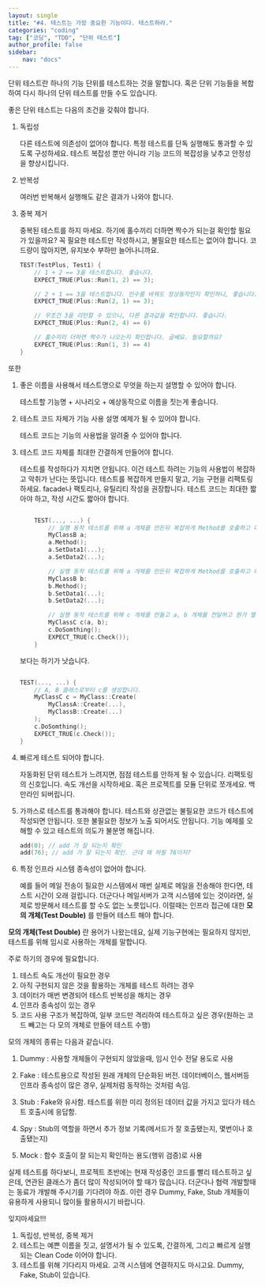 ```yaml
---
layout: single
title: "#4. 테스트는 가장 중요한 기능이다. 테스트하라."
categories: "coding"
tag: ["코딩", "TDD", "단위 테스트"]
author_profile: false
sidebar: 
    nav: "docs"
---
```


단위 테스트란 하나의 기능 단위를 테스트하는 것을 말합니다. 혹은 단위 기능들을 복합하여 다시 하나의 단위 테스트를 만들 수도 있습니다.

좋은 단위 테스트는 다음의 조건을 갖춰야 합니다.

1. 독립성

    다른 테스트에 의존성이 없어야 합니다. 특정 테스트를 단독 실행해도 통과할 수 있도록 구성하세요. 테스트 복잡성 뿐만 아니라 기능 코드의 복잡성을 낮추고 안정성을 향상시킵니다.

2. 반복성

    여러번 반복해서 실행해도 같은 결과가 나와야 합니다.

3. 중복 제거

    중복된 테스트를 하지 마세요. 하기에 홀수끼리 더하면 짝수가 되는걸 확인할 필요가 있을까요? 꼭 필요한 테스트만 작성하시고, 불필요한 테스트는 없어야 합니다. 코드량이 많아지면, 유지보수 부하만 늘어나니까요.

    ```cpp
    TEST(TestPlus, Test1) {
        // 1 + 2 == 3을 테스트합니다. 좋습니다. 
        EXPECT_TRUE(Plus::Run(1, 2) == 3); 

        // 2 + 1 == 3을 테스트합니다. 인수를 바꿔도 정상동작인지 확인하니, 좋습니다. 
        EXPECT_TRUE(Plus::Run(2, 1) == 3); 

        // 무조건 3을 리턴할 수 있으니, 다른 결과값을 확인합니다. 좋습니다. 
        EXPECT_TRUE(Plus::Run(2, 4) == 6)    

        // 홀수끼리 더하면 짝수가 나오는지 확인합니다. 글쎄요. 필요할까요? 
        EXPECT_TRUE(Plus::Run(1, 3) == 4)
    }    
    ```
    
또한

1. 좋은 이름을 사용해서 테스트명으로 무엇을 하는지 설명할 수 있어야 합니다.

    테스트할 기능명 + 시나리오 + 예상동작으로 이름을 짓는게 좋습니다.

2. 테스트 코드 자체가 기능 사용 설명 예제가 될 수 있어야 합니다.

    테스트 코드는 기능의 사용법을 알려줄 수 있어야 합니다.

3. 테스트 코드 자체를 최대한 간결하게 만들어야 합니다. 

    테스트를 작성하다가 지치면 안됩니다. 이건 테스트 하려는 기능의 사용법이 복잡하고 악취가 난다는 뜻입니다. 테스트를 복잡하게 만들지 말고, 기능 구현을 리팩토링 하세요. facade나 팩토리나, 유틸리티 작성을 권장합니다.
    테스트 코드는 최대한 짧아야 하고, 작성 시간도 짧아야 합니다.

    ```cpp

        TEST(..., ...) {
            // 실행 동작 테스트를 위해 a 개체를 만든뒤 복잡하게 Method를 호출하고 데이터를 설정합니다.
            MyClassB a; 
            a.Method();
            a.SetData1(...);
            a.SetData2(...);

            // 실행 동작 테스트를 위해 a 개체를 만든뒤 복잡하게 Method를 호출하고 데이터를 설정합니다.
            MyClassB b:
            b.Method();
            b.SetData1(...);
            b.SetData2(...);

            // 실행 동작 테스트를 위해 c 개체를 만들고 a, b 개체를 전달하고 뭔가 열심히 한뒤 상태 검사를 합니다.
            MyClassC c(a, b);
            c.DoSomthing();
            EXPECT_TRUE(c.Check());
        }

    ```

    보다는 하기가 낫습니다.

    ```cpp

    TEST(..., ...) {
        // A, B 클래스로부터 c를 생성합니다.
        MyClassC c = MyClass::Create(
            MyClassA::Create(...),
            MyClassB::Create(...)
        );
        c.DoSomthing();
        EXPECT_TRUE(c.Check());
    }
    ```

4. 빠르게 테스트 되어야 합니다.

    자동화된 단위 테스트가 느려지면, 점점 테스트를 안하게 될 수 있습니다. 리팩토링의 신호입니다. 속도 개선을 시작하세요. 혹은 프로젝트를 모듈 단위로 쪼개세요. 백만라인 되버립니다.

5. 가까스로 테스트를 통과해야 합니다.
    테스트와 상관없는 불필요한 코드가 테스트에 작성되면 안됩니다. 또한 불필요한 정보가 노출 되어서도 안됩니다. 기능 예제를 오해할 수 있고 테스트의 의도가 불분명 해집니다.

    ```cpp
    add(0); // add 가 잘 되는지 확인
    add(76); // add 가 잘 되는지 확인. 근데 왜 하필 76이지?
    ```
 6. 특정 인프라 시스템 종속성이 없어야 합니다.

    예를 들어 메일 전송이 필요한 시스템에서 매번 실제로 메일을 전송해야 한다면, 테스트 시간이 오래 걸립니다. 더군다나 메일서버가 고객 시스템에 있는 것이라면, 실제로 방문해서 테스트를 할 수도 없는 노릇입니다. 이럴때는 인프라 접근에 대한 **모의 개체(Test Double)** 를 만들어 테스트 해야 합니다.  

**모의 개체(Test Double)** 란 용어가 나왔는데요, 실제 기능구현에는 필요하지 않지만, 테스트를 위해 임시로 사용하는 개체를 말합니다.

주로 하기의 경우에 필요합니다.

1. 테스트 속도 개선이 필요한 경우
2. 아직 구현되지 않은 것을 활용하는 개체를 테스트 하려는 경우
3. 데이터가 매번 변경되어 테스트 반복성을 해치는 경우
4. 인프라 종속성이 있는 경우
5. 코드 사용 구조가 복잡하여, 일부 코드만 격리하여 테스트하고 싶은 경우(원하는 코드 빼고는 다 모의 개체로 만들어 테스트 수행)

모의 개체의 종류는 다음과 같습니다.

1. Dummy : 사용할 개체들이 구현되지 않았을때, 임시 인수 전달 용도로 사용

2. Fake : 테스트용으로 작성된 원래 개체의 단순화된 버전. 데이터베이스, 웹서버등 인프라 종속성이 많은 경우, 실제처럼 동작하는 것처럼 속임.

3. Stub : Fake와 유사함. 테스트를 위한 미리 정의된 데이터 값을 가지고 있다가 테스트 호출시에 응답함.

4. Spy : Stub의 역할을 하면서 추가 정보 기록(메서드가 잘 호출됐는지, 몇번이나 호출됐는지)

4. Mock : 함수 호출이 잘 되는지 확인하는 용도(행위 검증)로 사용

실제 테스트를 하다보니, 프로젝트 초반에는 현재 작성중인 코드를 빨리 테스트하고 싶은데, 연관된 클래스가 좀더 많이 작성되어야 할 때가 많습니다. 더군다나 협력 개발할때는 동료가 개발해 주시기를 기다려야 하죠. 이런 경우 Dummy, Fake, Stub 개체들이 유용하게 사용되니 많이들 활용하시기 바랍니다.

잊지마세요!!!

1. 독립성, 반복성, 중복 제거
2. 테스트는 예쁜 이름을 짓고, 설명서가 될 수 있도록, 간결하게, 그리고 빠르게 실행되는 Clean Code 이어야 합니다.
3. 테스트를 위해 기다리지 마세요. 고객 시스템에 연결하지도 마시고요. Dummy, Fake, Stub이 있습니다.